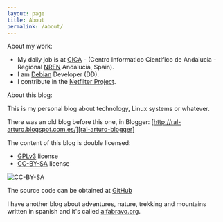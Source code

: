 ```yaml
---
layout: page
title: About
permalink: /about/
---
```


About my work:

 * My daily job is at [CICA][cica] - (Centro Informatico Cientifico de
   Andalucia - Regional [NREN][nren] Andalucia, Spain).
 * I am [Debian][debian] Developer (DD).
 * I contribute in the [Netfilter Project][netfilter].

About this blog:

This is my personal blog about technology, Linux systems or whatever.

There was an old blog before this one, in Blogger:
 [http://ral-arturo.blogspot.com.es/][ral-arturo-blogger]

The content of this blog is double licensed:

* [GPLv3](http://www.gnu.org/licenses/gpl-3.0.html) license
* [CC-BY-SA](http://creativecommons.org/licenses/by-sa/4.0) license

![CC-BY-SA](https://i.creativecommons.org/l/by-sa/4.0/80x15.png)

The source code can be obtained at [GitHub][github]

I have another blog about adventures, nature, trekking and
mountains written in spanish and it's called [alfabravo.org][alfabravo].


[cica]:				https://www.cica.es
[nren]:				https://en.wikipedia.org/wiki/National_research_and_education_network
[debian]:			https://www.debian.org
[netfilter]:			http://www.netfilter.org/
[ral-arturo-blogger]:		http://ral-arturo.blogspot.com.es/
[github]:			https://github.com/aborrero/ral-arturo.org
[alfabravo]:			http://alfabravo.org
